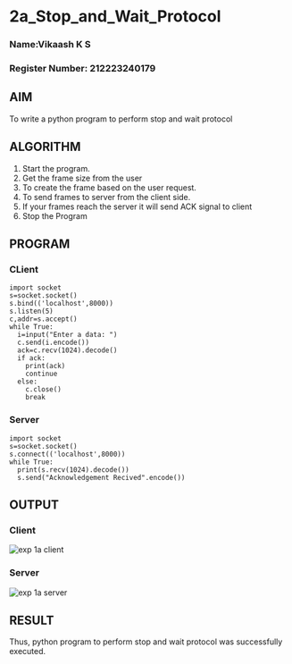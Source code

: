 # 2a_Stop_and_Wait_Protocol
### Name:Vikaash K S
### Register Number: 212223240179
## AIM 
To write a python program to perform stop and wait protocol
## ALGORITHM
1. Start the program.
2. Get the frame size from the user
3. To create the frame based on the user request.
4. To send frames to server from the client side.
5. If your frames reach the server it will send ACK signal to client
6. Stop the Program
## PROGRAM
### CLient
```
import socket
s=socket.socket()
s.bind(('localhost',8000))
s.listen(5)
c,addr=s.accept()
while True:
  i=input("Enter a data: ")
  c.send(i.encode())
  ack=c.recv(1024).decode()
  if ack:
    print(ack)
    continue
  else:
    c.close()
    break
```
### Server
```
import socket
s=socket.socket()
s.connect(('localhost',8000))
while True:
  print(s.recv(1024).decode())
  s.send("Acknowledgement Recived".encode())
```
## OUTPUT
### Client
![exp 1a client](https://github.com/user-attachments/assets/5ecdf4fa-589d-4555-8963-b5ac4c713558)

### Server
![exp 1a server](https://github.com/user-attachments/assets/696cc172-6258-412c-92e2-d566a80d4073)

## RESULT
Thus, python program to perform stop and wait protocol was successfully executed.
